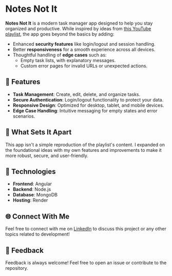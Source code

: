# Notes Not It  

**Notes Not It** is a modern task manager app designed to help you stay organized and productive. While inspired by ideas from [this YouTube playlist](https://www.youtube.com/playlist?list=PLIjdNHWULhPSZFDzQU6AnbVQNNo1NTRpd), the app goes beyond the basics by adding:  

- Enhanced **security features** like login/logout and session handling.  
- Better **responsiveness** for a smooth experience across all devices.  
- Thoughtful handling of **edge cases** such as:  
  - Empty task lists, with explanatory messages.
  - Custom error pages for invalid URLs or unexpected actions.

## 🌟 Features  

- **Task Management**: Create, edit, delete, and organize tasks.  
- **Secure Authentication**: Login/logout functionality to protect your data.  
- **Responsive Design**: Optimized for desktop, tablet, and mobile devices.  
- **Edge Case Handling**: Intuitive messaging for empty states and error scenarios.  

## 🎨 What Sets It Apart  

This app isn't a simple reproduction of the playlist's content. I expanded on the foundational ideas with my own features and improvements to make it more robust, secure, and user-friendly.  

## 🔧 Technologies  

- **Frontend**: Angular  
- **Backend**: Node.js  
- **Database**: MongoDB  
- **Hosting**: Render

## 🌐 Connect With Me  

Feel free to connect with me on [LinkedIn](https://www.linkedin.com/in/ahmedbenchakhter/) to discuss this project or any other topics related to development!  

## 💬 Feedback  

Feedback is always welcome! Feel free to open an issue or contribute to the repository.
